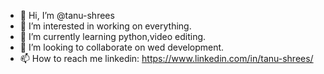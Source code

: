 - 👋 Hi, I’m @tanu-shrees
- 👀 I’m interested in working on everything.
- 🌱 I’m currently learning python,video editing.
- 💞️ I’m looking to collaborate on wed development.
- 📫 How to reach me linkedin: https://www.linkedin.com/in/tanu-shrees/ 

<!---
tanu-shrees/tanu-shrees is a ✨ special ✨ repository because its `README.md` (this file) appears on your GitHub profile.
You can click the Preview link to take a look at your changes.
--->
